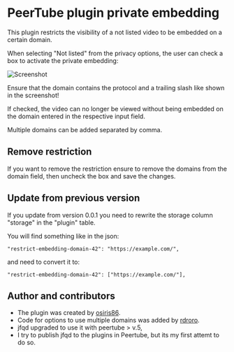 # PeerTube plugin private embedding

This plugin restricts the visibility of a not listed video to be embedded on a certain domain.

When selecting "Not listed" from the privacy options, the user can check a box to activate the private embedding:

![Screenshot](docs/screenshot.png)

Ensure that the domain contains the protocol and a trailing slash like shown in the screenshot!

If checked, the video can no longer be viewed without being embedded on the domain entered in the respective input field.

Multiple domains can be added separated by comma.

## Remove restriction

If you want to remove the restriction ensure to remove the domains from the domain field, then uncheck the box and save the changes.

## Update from previous version

If you update from version 0.0.1 you need to rewrite the storage column "storage" in the "plugin" table.

You will find something like in the json:

```
"restrict-embedding-domain-42": "https://example.com/",
```

and need to convert it to:

```
"restrict-embedding-domain-42": ["https://example.com/"],
```

## Author and contributors

* The plugin was created by [osiris86](https://github.com/osiris86/peertube-plugin-private-embed).
* Code for options to use multiple domains was added by [rdroro](https://gitlab.com/rdroro/peertube-plugin-private-embed-multiple-domain/).
* jfqd upgraded to use it with peertube > v.5,
* I try to publish jfqd to the plugins in Peertube, but its my first attemt to do so.

